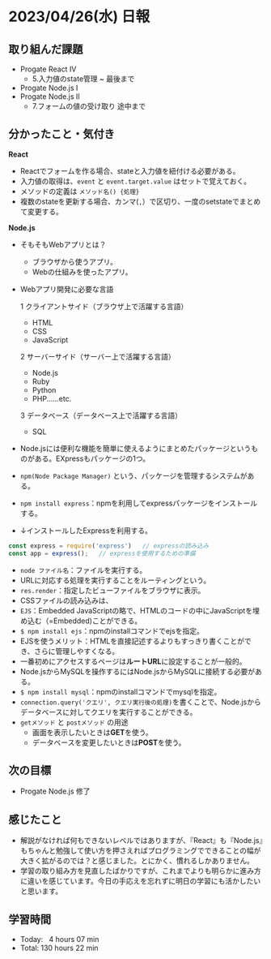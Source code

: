 # 2023/04/26(水) 日報
## 取り組んだ課題
- Progate React Ⅳ
  - 5.入力値のstate管理 ~ 最後まで
- Progate Node.js Ⅰ
- Progate Node.js Ⅱ
  - 7.フォームの値の受け取り 途中まで

## 分かったこと・気付き
**React**
- Reactでフォームを作る場合、stateと入力値を紐付ける必要がある。
- 入力値の取得は、`event` と `event.target.value` はセットで覚えておく。
- メソッドの定義は `メソッド名() {処理}`
- 複数のstateを更新する場合、カンマ(`,`）で区切り、一度のsetstateでまとめて変更する。

**Node.js**
- そもそもWebアプリとは？
  - ブラウザから使うアプリ。
  - Webの仕組みを使ったアプリ。
- Webアプリ開発に必要な言語

  1 クライアントサイド（ブラウザ上で活躍する言語）
    - HTML
    - CSS
    - JavaScript

  2 サーバーサイド（サーバー上で活躍する言語）
    - Node.js
    - Ruby
    - Python
    - PHP......etc.

  3 データベース（データベース上で活躍する言語）
    - SQL
- Node.jsには便利な機能を簡単に使えるようにまとめたパッケージというものがある。EXpressもパッケージの1つ。
- `npm(Node Package Manager)` という、パッケージを管理するシステムがある。
- `npm install express`：npmを利用してexpressパッケージをインストールする。
- ↓インストールしたExpressを利用する。
``` Node.js
const express = require('express')   // expressの読み込み
const app = express();   // expressを使用するための準備
```
- `node ファイル名`：ファイルを実行する。
- URLに対応する処理を実行することをルーティングという。
- `res.render`：指定したビューファイルをブラウザに表示。
- CSSファイルの読み込みは、<link rel="stylesheet" href="読み込むCSSファイルのパス">
- `EJS`：Embedded JavaScriptの略で、HTMLのコードの中にJavaScriptを埋め込む（=Embedded)ことができる。
- `$ npm install ejs`：npmのinstallコマンドでejsを指定。
- EJSを使うメリット：HTMLを直接記述するよりもすっきり書くことができ、さらに管理しやすくなる。
- 一番初めにアクセスするページは**ルートURL**に設定することが一般的。
- Node.jsからMySQLを操作するにはNode.jsからMySQLに接続する必要がある。
- `$ npm install mysql`：npmのinstallコマンドでmysqlを指定。
- `connection.query('クエリ', クエリ実行後の処理)`を書くことで、Node.jsからデータベースに対してクエリを実行することができる。
- `getメソッド` と `postメソッド` の用途
  - 画面を表示したいときは**GET**を使う。
  - データベースを変更したいときは**POST**を使う。

## 次の目標
- Progate Node.js 修了

## 感じたこと
- 解説がなければ何もできないレベルではありますが、『React』も『Node.js』もちゃんと勉強して使い方を押さえればプログラミングでできることの幅が大きく拡がるのでは？と感じました。とにかく、慣れるしかありません。
- 学習の取り組み方を見直したばかりですが、これまでよりも明らかに進み方に違いを感じています。今日の手応えを忘れずに明日の学習にも活かしたいと思います。

## 学習時間
- Today:&nbsp;&nbsp;&nbsp;4 hours 07 min
- Total: 130 hours 22 min
